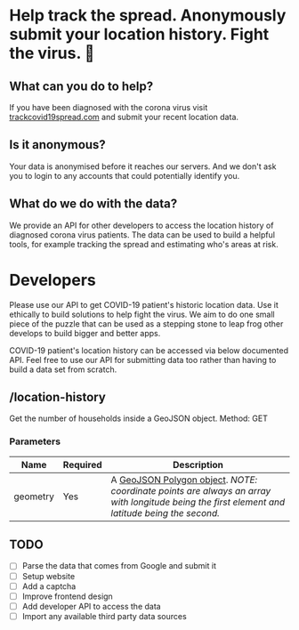 # Help track the spread. Anonymously submit your location history. Fight the virus. 💪

## What can you do to help?
If you have been diagnosed with the corona virus visit [trackcovid19spread.com](https://www.trackcovid19spread.com) and submit your recent location data.

## Is it anonymous? 
Your data is anonymised before it reaches our servers. And we don't ask you to login to any accounts that could potentially identify you. 

## What do we do with the data?
We provide an API for other developers to access the location history of diagnosed corona virus patients. The data can be used to build a helpful tools, for example tracking the spread and estimating who's areas at risk.

# Developers

Please use our API to get COVID-19 patient's historic location data. Use it ethically to build solutions to help fight the virus. We aim to do one small piece of the puzzle that can be used as a stepping stone to leap frog other develops to build bigger and better apps.

COVID-19 patient's location history can be accessed via below documented API. Feel free to use our API for submitting data too rather than having to build a data set from scratch.

## /location-history

Get the number of households inside a GeoJSON object.
Method: GET

### Parameters
| Name  | Required | Description
| ------------- | ------------- | ------- |
| geometry | Yes | A [GeoJSON Polygon object](https://tools.ietf.org/html/rfc7946#section-3.1.6). _NOTE: coordinate points are always an array with longitude being the first element and latitude being the second._ |


## TODO
- [ ] Parse the data that comes from Google and submit it
- [ ] Setup website
- [ ] Add a captcha
- [ ] Improve frontend design
- [ ] Add developer API to access the data
- [ ] Import any available third party data sources